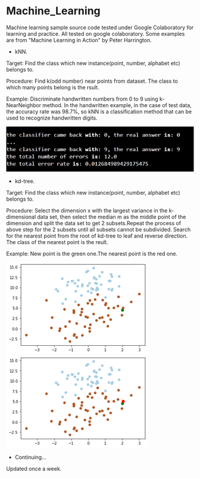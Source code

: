 # Machine_Learning
Machine learning sample source code tested under Google Colaboratory for learning and practice. All tested on google colaboratory. Some examples are from "Machine Learning in Action" by Peter Harrington.
 
 - kNN. 

Target: Find the class which new instance(point, number, alphabet etc) belongs to. 

Procedure: Find k(odd number) near points from dataset. The class to which many points belong is the rsult.

Example: Discriminate handwritten numbers from 0 to 9 using k-NearNeighbor method. In the handwritten example, in the case of test data, the accuracy rate was 98.7%, so kNN is a classification method that can be used to recognize handwritten digits.

![alt text](https://github.com/soarbear/Machine_Learning/blob/master/kNN/result_kNN.jpg)


 - kd-tree. 

Target: Find the class which new instance(point, number, alphabet etc) belongs to. 

Procedure: Select the dimension x with the largest variance in the k-dimensional data set, then select the median m as the middle point of the dimension and split the data set to get 2 subsets.Repeat the process of above step for the 2 subsets until all subsets cannot be subdivided. Search for the nearest point from the root of kd-tree to leaf and reverse direction. The class of the nearest point is the reult.
 
Example: New point is the green one.The nearest point is the red one.

![alt text](https://github.com/soarbear/Machine_Learning/blob/master/kd_tree/kd_tree_newPoint.png)
![alt text](https://github.com/soarbear/Machine_Learning/blob/master/kd_tree/kd_tree_findNearestPoint.png)

 - Continuing...
 
 Updated once a week.
